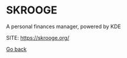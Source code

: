 # SKROOGE
 
 A personal finances manager, powered by KDE
 
 SITE: https://skrooge.org/

 [Go back](https://portable-linux-apps.github.io/apps.html)
